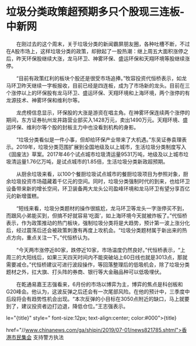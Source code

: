 # 垃圾分类政策超预期多只个股现三连板-中新网

　　在刚过去的这个周末，关于垃圾分类的新闻霸屏朋友圈，各种吐槽不断，不过在A股市场上，这样垃圾分类的政策，却掀起了一股热潮：继上周五大面积涨停之后，昨天环保股继续大涨，龙马环卫、神雾环保、盛运环保和天翔环境等股继续涨停。

　　“目前有政策红利的板块个股还是很受市场追捧。”牧容投资代恒桥表示，如龙马环卫昨天继续一字板报收，目前已经是四连板，成为了市场新的龙头。目前在三个涨停以上的环保股有龙马环卫、盛运环保、天翔环境和上海环境，两个涨停的有龙源技术、神雾环保和维利尔等。

　　龙虎榜信息显示，环保股的大涨是游资在唱主角。在神雾环保连续两个涨停的期间，东方证券杭州龙井路营业部买入1428万元，卖出1490万元。天翔环境、盛运环保、维利尔等个股的封板主力中也没看到机构的身影。

　　“垃圾分类看似是一件小事，但却给环保产业带来了大机遇。”东吴证券袁理表示。2019年，垃圾分类范围扩展到全国地级及以上城市，生活垃圾分类制度写入《固废法》草案。2017年46个试点城市垃圾清运量9531万吨，地级及以上城市垃圾清运量1.76亿万吨，是试点城市的1.85倍，生活垃圾分类新政超预期。

　　从厨余垃圾来看，以100个餐厨垃圾试点城市的餐厨垃圾项目为参照对象，厨余垃圾投资市场蕴藏着千亿元的空间。同时，垃圾分类强制时代的到来，也给环卫设备带来新的增长空间，环卫装备两大龙头公司盈峰环境和龙马环卫有望分享百亿元的新增蛋糕。

　　“短线来看，垃圾分类题材的操作很尴尬，龙马环卫等龙头一字涨停买不到，而跟风小弟能买到，但搞不好就容易‘吃面’，如上海环境今天就被炸板了。”代恒桥表示，作为政策推动的热门板块，强制垃圾分类将是大趋势，预计第一波上涨分化后，经过震荡后还会被政策刺激有再度上攻机会。“垃圾分类题材属于新出来的热点方向，重点关注一下。”代恒桥认为。

　　“今天两市涨停近80家，跌停近10家，市场温度仍然良好。”代恒桥表示，“上周三的大阳线后，如果三天四天时间内不能突破站上60日线也就是3013点，那就需要减仓。”代恒桥建议可进行波段操作，等回落整理后的低吸机会，除了垃圾分类题材之外，扛大旗、打头阵的券商、银行等大金融品种可以低吸埋伏。

　　在乾通易嘉王志强看来，6月份的市场以博弈为主，博弈的焦点是科创板和G20峰会。他认为，这波反弹之后还会有一次尾部风险。在他的预计中，三季度中后段将会有趋势性机会出现。“本次反弹的小目标在3050点附近的缺口，马上就要到了，建议投资者边打边退，降低仓位。”王志强表示。 

le="{title}" style=" font-size:12px; text-align:center; color:#000">{title}

href="//www.chinanews.com/ga/shipin/2019/07-01/news821785.shtml">香港市民集会 支持警方执法
